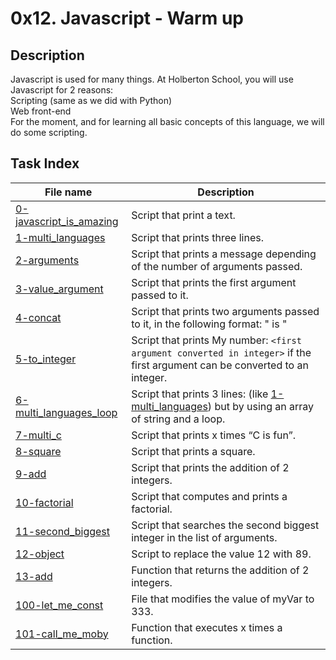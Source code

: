 # 0x12. Javascript - Warm up

## Description

Javascript is used for many things. At Holberton School, you will use Javascript for 2 reasons:<br>
    Scripting (same as we did with Python)<br>
    Web front-end<br>
For the moment, and for learning all basic concepts of this language, we will do some scripting. 

## Task Index
|File name              |Description                         |
|-----------------------|------------------------------------|
|[0-javascript_is_amazing](0-javascript_is_amazing.js)|Script that print a text.|
|[1-multi_languages](1-multi_languages.js)|Script that prints three lines.|
|[2-arguments](2-arguments.js)|Script that prints a message depending of the number of arguments passed.|
|[3-value_argument](3-value_argument.js)|Script that prints the first argument passed to it.|
|[4-concat](4-concat.js)|Script that prints two arguments passed to it, in the following format: " is "|
|[5-to_integer](5-to_integer.js)|Script that prints My number: `<first argument converted in integer>` if the first argument can be converted to an integer.|
|[6-multi_languages_loop](6-multi_languages_loop.js)|Script that prints 3 lines: (like [1-multi_languages](1-multi_languages.js)) but by using an array of string and a loop.|
|[7-multi_c](7-multi_c.js)|Script that prints x times “C is fun”.|
|[8-square](8-square.js)|Script that prints a square.|
|[9-add](9-add.js)|Script that prints the addition of 2 integers.|
|[10-factorial](10-factorial.js)|Script that computes and prints a factorial.|
|[11-second_biggest](11-second_biggest.js)|Script that searches the second biggest integer in the list of arguments.|
|[12-object](12-object.js)|Script to replace the value 12 with 89.|
|[13-add](13-add.js)|Function that returns the addition of 2 integers.|
|[100-let_me_const](100-let_me_const.js)|File that modifies the value of myVar to 333.|
|[101-call_me_moby](101-call_me_moby.js)|Function that executes x times a function.|
